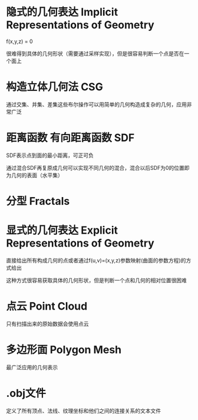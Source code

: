 # 隐式的几何表达 Implicit Representations of Geometry

f(x,y,z) = 0

很难得到具体的几何形状（需要通过采样实现），但是很容易判断一个点是否在一个面上

# 构造立体几何法 CSG

通过交集、并集、差集这些布尔操作可以用简单的几何构造成复杂的几何，应用非常广泛

# 距离函数 有向距离函数 SDF

SDF表示点到面的最小距离，可正可负

通过混合SDF再复原成几何可以实现不同几何的混合，混合以后SDF为0的位置即为几何的表面（水平集）

# 分型 Fractals
 
 
# 显式的几何表达 Explicit Representations of Geometry

直接给出所有构成几何的点或者通过f(u,v)=(x,y,z)参数映射(曲面的参数方程)的方式给出

这种方式很容易获取具体的几何形状，但是判断一个点和几何的相对位置很困难

# 点云 Point Cloud

只有扫描出来的原始数据会使用点云

# 多边形面 Polygon Mesh

最广泛应用的几何表示

# .obj文件

定义了所有顶点、法线、纹理坐标和他们之间的连接关系的文本文件










